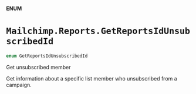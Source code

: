 **ENUM**

# `Mailchimp.Reports.GetReportsIdUnsubscribedId`

```swift
enum GetReportsIdUnsubscribedId
```

Get unsubscribed member

Get information about a specific list member who unsubscribed from a campaign.
